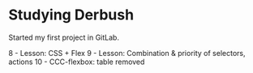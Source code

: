 # Studying Derbush
Started my first project in GitLab.

8 - Lesson: CSS + Flex
9 - Lesson: Combination & priority of selectors, actions
10 - CCC-flexbox: table removed